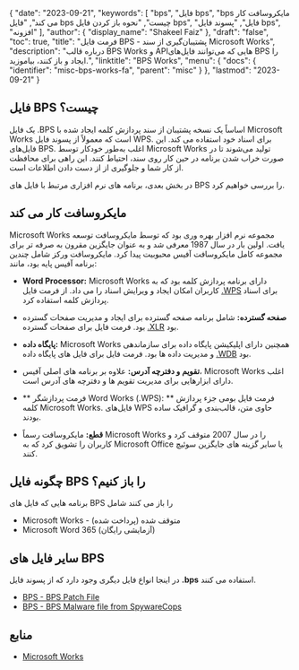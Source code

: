 {
  "date": "2023-09-21",
  "keywords": [
"bps",
"فایل bps",
"bps مایکروسافت کار می کند",
"فایل bps چیست",
"نحوه باز کردن فایل bps",
"فایل",
"پسوند فایل bps",
"افزونه"
],
  "author": {
    "display_name": "Shakeel Faiz"
},
  "draft": "false",
  "toc": true,
  "title": "فرمت فایل BPS - پشتیبان‌گیری از سند Microsoft Works",
  "description": "درباره قالب BPS Works و APIهایی که می‌توانند فایل‌های BPS را ایجاد و باز کنند، بیاموزید.",
  "linktitle": "BPS Works",
  "menu": {
    "docs": {
      "identifier": "misc-bps-works-fa",
      "parent": "misc"
}
},
  "lastmod": "2023-09-21"
}

## فایل BPS چیست؟

یک فایل .BPS اساساً یک نسخه پشتیبان از سند پردازش کلمه ایجاد شده با Microsoft Works است که معمولاً از پسوند فایل WPS. برای اسناد خود استفاده می کند. این فایل‌های BPS. اغلب به‌طور خودکار توسط Microsoft Works تولید می‌شوند تا در صورت خراب شدن برنامه در حین کار روی سند، احتیاط کنند. این راهی برای محافظت از کار شما و جلوگیری از از دست دادن اطلاعات است.

در بخش بعدی، برنامه های نرم افزاری مرتبط با فایل های BPS را بررسی خواهیم کرد.

## مایکروسافت کار می کند

Microsoft Works مجموعه نرم افزار بهره وری بود که توسط مایکروسافت توسعه یافت. اولین بار در سال 1987 معرفی شد و به عنوان جایگزین مقرون به صرفه تر برای مجموعه کامل مایکروسافت آفیس محبوبیت پیدا کرد. مایکروسافت ورکز شامل چندین برنامه آفیس پایه بود، مانند:

- **Word Processor:** Microsoft Works دارای برنامه پردازش کلمه بود که به کاربران امکان ایجاد و ویرایش اسناد را می داد. از فرمت فایل [.WPS](/word-processing/wps/) برای اسناد پردازش کلمه استفاده کرد.

- **صفحه گسترده:** شامل برنامه صفحه گسترده برای ایجاد و مدیریت صفحات گسترده بود. فرمت فایل برای صفحات گسترده [.XLR](/spreadsheet/xlr/) بود.

- **پایگاه داده:** Microsoft Works همچنین دارای اپلیکیشن پایگاه داده برای سازماندهی و مدیریت داده ها بود. فرمت فایل برای فایل های پایگاه داده [.WDB](/database/wdb/) بود.

- **تقویم و دفترچه آدرس:** علاوه بر برنامه های اصلی آفیس، Microsoft Works اغلب دارای ابزارهایی برای مدیریت تقویم ها و دفترچه های آدرس است.

- ** فرمت پردازشگر Word Works (.WPS): ** فرمت فایل بومی جزء پردازش کلمه Microsoft Works. فایل‌های WPS حاوی متن، قالب‌بندی و گرافیک ساده بودند.

- **قطع:** مایکروسافت رسماً Microsoft Works را در سال 2007 متوقف کرد و کاربران را تشویق کرد که به Microsoft Office یا سایر گزینه های جایگزین سوئیچ کنند.

## چگونه فایل BPS را باز کنیم؟

برنامه هایی که فایل های BPS را باز می کنند شامل

- Microsoft Works - متوقف شده (پرداخت شده)
- Microsoft Word 365 (آزمایشی رایگان)

## سایر فایل های BPS

در اینجا انواع فایل دیگری وجود دارد که از پسوند فایل **.bps** استفاده می کنند.

- [BPS - BPS Patch File](/game/bps/)
- [BPS - BPS Malware file from SpywareCops](/misc/bps-malware/)

## منابع
* [Microsoft Works](https://en.wikipedia.org/wiki/Microsoft_Works)


